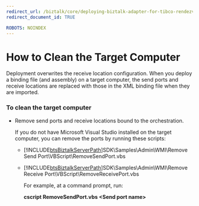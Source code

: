 ```yaml
---
redirect_url: /biztalk/core/deploying-biztalk-adapter-for-tibco-rendezvous/
redirect_document_id: TRUE

ROBOTS: NOINDEX
--- 
```



# How to Clean the Target Computer
Deployment overwrites the receive location configuration. When you deploy a binding file (and assembly) on a target computer, the send ports and receive locations are replaced with those in the XML binding file when they are imported.  
  
### To clean the target computer  
  
- Remove send ports and receive locations bound to the orchestration.  
  
   If you do not have Microsoft Visual Studio installed on the target computer, you can remove the ports by running these scripts:  
  
  - [!INCLUDE[btsBiztalkServerPath](../includes/btsbiztalkserverpath-md.md)]SDK\Samples\Admin\WMI\Remove Send Port\VBScript\RemoveSendPort.vbs  
  
  - [!INCLUDE[btsBiztalkServerPath](../includes/btsbiztalkserverpath-md.md)]SDK\Samples\Admin\WMI\Remove Receive Port\VBScript\RemoveReceivePort.vbs  
  
     For example, at a command prompt, run:  
  
     **cscript RemoveSendPort.vbs \<Send port name\>**  
  
